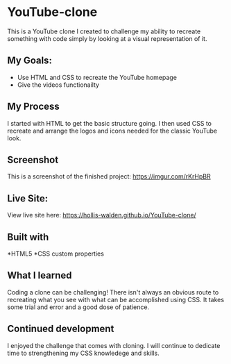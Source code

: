 # YouTube-clone
This is a YouTube clone I created to challenge my ability to recreate something with code simply by looking at a visual representation of it. 

## My Goals:
* Use HTML and CSS to recreate the YouTube homepage
* Give the videos functionailty

## My Process
I started with HTML to get the basic structure going. I then used CSS to recreate and arrange the logos and icons needed for the classic YouTube look.

## Screenshot
This is a screenshot of the finished project: https://imgur.com/rKrHpBR

## Live Site: 
View live site here: https://hollis-walden.github.io/YouTube-clone/

## Built with
*HTML5
*CSS custom properties

## What I learned
Coding a clone can be challenging! There isn't always an obvious route to recreating what you see with what can be accomplished using CSS. 
It takes some trial and error and a good dose of patience. 

## Continued development
I enjoyed the challenge that comes with cloning. I will continue to dedicate time to strengthening my CSS knowledege and skills. 
